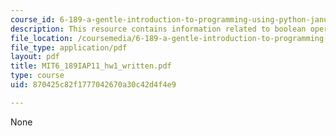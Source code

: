 ```yaml
---
course_id: 6-189-a-gentle-introduction-to-programming-using-python-january-iap-2011
description: This resource contains information related to boolean operators.
file_location: /coursemedia/6-189-a-gentle-introduction-to-programming-using-python-january-iap-2011/870425c82f1777042670a30c42d4f4e9_MIT6_189IAP11_hw1_written.pdf
file_type: application/pdf
layout: pdf
title: MIT6_189IAP11_hw1_written.pdf
type: course
uid: 870425c82f1777042670a30c42d4f4e9

---
```

None